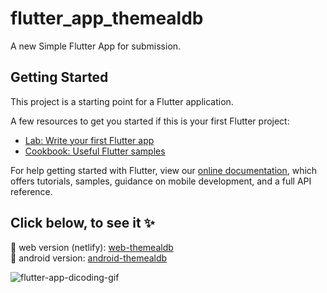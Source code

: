 # flutter_app_themealdb

A new Simple Flutter App for submission.

## Getting Started

This project is a starting point for a Flutter application.

A few resources to get you started if this is your first Flutter project:

- [Lab: Write your first Flutter app](https://flutter.dev/docs/get-started/codelab)
- [Cookbook: Useful Flutter samples](https://flutter.dev/docs/cookbook)

For help getting started with Flutter, view our
[online documentation](https://flutter.dev/docs), which offers tutorials,
samples, guidance on mobile development, and a full API reference.

## Click below, to see it :sparkles:

:pushpin: web version (netlify): [web-themealdb](https://stellar-kleicha-f02400.netlify.app/)  
:pushpin: android version: [android-themealdb](https://github.com/im-o/flutter-beginner-dicoding/suites/8117045773/artifacts/351135223)

![flutter-app-dicoding-gif](https://user-images.githubusercontent.com/22957498/188252073-1850b180-d4d1-4776-8ee0-06cf192f1346.gif)
